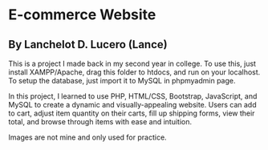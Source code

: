 # E-commerce Website
## By Lanchelot D. Lucero (Lance)

This is a project I made back in my second year in college. To use this, just install XAMPP/Apache, drag this folder to htdocs, and run on your localhost. To setup the database, just import it to MySQL in phpmyadmin page.

In this project, I learned to use PHP, HTML/CSS, Bootstrap, JavaScript, and MySQL to create a dynamic and visually-appealing website. Users can add to cart, adjust item quantity on their carts, fill up shipping forms, view their total, and browse through items with ease and intuition.

Images are not mine and only used for practice.  
